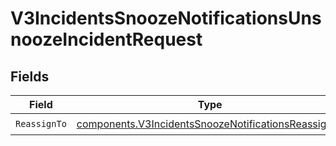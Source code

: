 # V3IncidentsSnoozeNotificationsUnsnoozeIncidentRequest


## Fields

| Field                                                                                                                      | Type                                                                                                                       | Required                                                                                                                   | Description                                                                                                                |
| -------------------------------------------------------------------------------------------------------------------------- | -------------------------------------------------------------------------------------------------------------------------- | -------------------------------------------------------------------------------------------------------------------------- | -------------------------------------------------------------------------------------------------------------------------- |
| `ReassignTo`                                                                                                               | [components.V3IncidentsSnoozeNotificationsReassignTo](../../models/components/v3incidentssnoozenotificationsreassignto.md) | :heavy_check_mark:                                                                                                         | N/A                                                                                                                        |